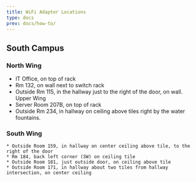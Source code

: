 ```yaml
---
title: WiFi Adapter Locations
type: docs
prev: docs/how-to/
---
```


## South Campus 

### North Wing
* IT Office, on top of rack
* Rm 132, on wall next to switch rack
* Outside Rm 115, in the hallway just to the right of the door, on wall.
Upper Wing
* Server Room 207B, on top of rack
* Outside Rm 234, in hallway on ceiling above tiles right by the water fountains.
### South Wing
	* Outside Room 159, in hallway on center ceiling above tile, to the right of the door
	* Rm 184, back left corner (SW) on ceiling tile
	* Outside Room 181, just outside door, on ceiling above tile
	* Outside Room 171, in hallway about two tiles from hallway intersection, on center ceiling

